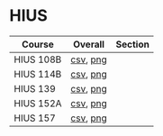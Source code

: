 # HIUS

| Course | Overall | Section |
| ------ | ------- | ------- |
| HIUS 108B | [csv](https://github.com/UCSD-Historical-Enrollment-Data/2023Fall/blob/main/overall/HIUS%20108B.csv), [png](https://raw.githubusercontent.com/UCSD-Historical-Enrollment-Data/2023Fall/main/plot_overall/HIUS%20108B.png) |  |
| HIUS 114B | [csv](https://github.com/UCSD-Historical-Enrollment-Data/2023Fall/blob/main/overall/HIUS%20114B.csv), [png](https://raw.githubusercontent.com/UCSD-Historical-Enrollment-Data/2023Fall/main/plot_overall/HIUS%20114B.png) |  |
| HIUS 139 | [csv](https://github.com/UCSD-Historical-Enrollment-Data/2023Fall/blob/main/overall/HIUS%20139.csv), [png](https://raw.githubusercontent.com/UCSD-Historical-Enrollment-Data/2023Fall/main/plot_overall/HIUS%20139.png) |  |
| HIUS 152A | [csv](https://github.com/UCSD-Historical-Enrollment-Data/2023Fall/blob/main/overall/HIUS%20152A.csv), [png](https://raw.githubusercontent.com/UCSD-Historical-Enrollment-Data/2023Fall/main/plot_overall/HIUS%20152A.png) |  |
| HIUS 157 | [csv](https://github.com/UCSD-Historical-Enrollment-Data/2023Fall/blob/main/overall/HIUS%20157.csv), [png](https://raw.githubusercontent.com/UCSD-Historical-Enrollment-Data/2023Fall/main/plot_overall/HIUS%20157.png) |  |
